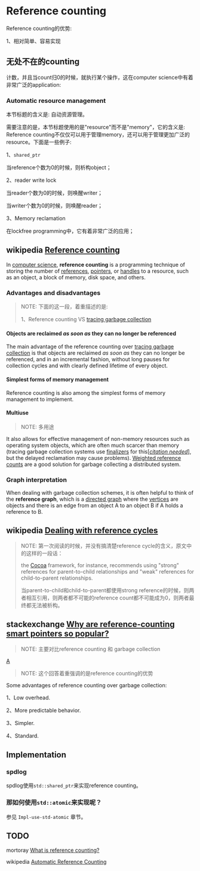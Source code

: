# Reference counting

Reference counting的优势:

1、相对简单、容易实现

## 无处不在的counting

计数，并且当count归0的时候，就执行某个操作，这在computer science中有着非常广泛的application:

### Automatic resource management

本节标题的含义是: 自动资源管理。

需要注意的是，本节标题使用的是"resource"而不是"memory"，它的含义是: Reference counting不仅仅可以用于管理memory，还可以用于管理更加广泛的resource。下面是一些例子:

1、`shared_ptr`

当reference个数为0的时候，则析构object；

2、reader write lock

当reader个数为0的时候，则唤醒writer；

当writer个数为0的时候，则唤醒reader；

3、Memory reclamation

在lockfree programming中，它有着非常广泛的应用；



## wikipedia [Reference counting](https://en.wikipedia.org/wiki/Reference_counting)

In [computer science](https://en.wikipedia.org/wiki/Computer_science), **reference counting** is a programming technique of storing the number of [references](https://en.wikipedia.org/wiki/Reference_(computer_science)), [pointers](https://en.wikipedia.org/wiki/Pointer_(computer_programming)), or [handles](https://en.wikipedia.org/wiki/Handle_(computing)) to a resource, such as an object, a block of memory, disk space, and others.

### Advantages and disadvantages

> NOTE: 下面的这一段，着重描述的是:
>
> 1、Reference counting VS [tracing garbage collection](https://en.wikipedia.org/wiki/Tracing_garbage_collection)

#### Objects are reclaimed *as soon as* they can no longer be referenced

The main advantage of the reference counting over [tracing garbage collection](https://en.wikipedia.org/wiki/Tracing_garbage_collection) is that objects are reclaimed *as soon as* they can no longer be referenced, and in an incremental fashion, without long pauses for collection cycles and with clearly defined lifetime of every object. 



#### Simplest forms of memory management

Reference counting is also among the simplest forms of memory management to implement. 

#### Multiuse

> NOTE: 多用途

It also allows for effective management of non-memory resources such as operating system objects, which are often much scarcer than memory (tracing garbage collection systems use [finalizers](https://en.wikipedia.org/wiki/Finalizer) for this[*[citation needed](https://en.wikipedia.org/wiki/Wikipedia:Citation_needed)*], but the delayed reclamation may cause problems). [Weighted reference counts](https://en.wikipedia.org/wiki/Reference_counting#Weighted_reference_counting) are a good solution for garbage collecting a distributed system.



### Graph interpretation

When dealing with garbage collection schemes, it is often helpful to think of the **reference graph**, which is a [directed graph](https://en.wikipedia.org/wiki/Directed_graph) where the [vertices](https://en.wikipedia.org/wiki/Vertex_(graph_theory)) are objects and there is an edge from an object A to an object B if A holds a reference to B. 





## wikipedia [Dealing with reference cycles](https://en.wikipedia.org/wiki/Reference_counting#Dealing_with_reference_cycles)

> NOTE: 第一次阅读的时候，并没有搞清楚reference cycle的含义，原文中的这样的一段话：
>
> the [Cocoa](https://en.wikipedia.org/wiki/Cocoa_(API)) framework, for instance, recommends using "strong" references for parent-to-child relationships and "weak" references for child-to-parent relationships.
>
> 当parent-to-child和child-to-parent都使用strong reference的时候，则两者相互引用，则两者都不可能的reference count都不可能成为0，则两者最终都无法被析构。



## stackexchange [Why are reference-counting smart pointers so popular?](https://softwareengineering.stackexchange.com/questions/208182/why-are-reference-counting-smart-pointers-so-popular)

> NOTE: 主要对比reference counting 和 garbage collection

[A](https://softwareengineering.stackexchange.com/a/208183)

> NOTE: 这个回答着重强调的是reference counting的优势

Some advantages of reference counting over garbage collection:

1、Low overhead.

2、More predictable behavior. 

3、Simpler.

4、Standard.

## Implementation

### spdlog

spdlog使用`std::shared_ptr`来实现reference counting。

### 那如何使用`std::atomic`来实现呢？

参见 `Impl-use-std-atomic` 章节。



## TODO

mortoray [What is reference counting?](https://mortoray.com/2012/01/08/what-is-reference-counting/)

wikipedia [Automatic Reference Counting](https://en.wikipedia.org/wiki/Automatic_Reference_Counting)

